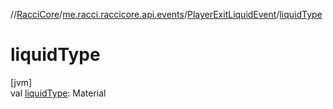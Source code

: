 //[RacciCore](../../../index.md)/[me.racci.raccicore.api.events](../index.md)/[PlayerExitLiquidEvent](index.md)/[liquidType](liquid-type.md)

# liquidType

[jvm]\
val [liquidType](liquid-type.md): Material
